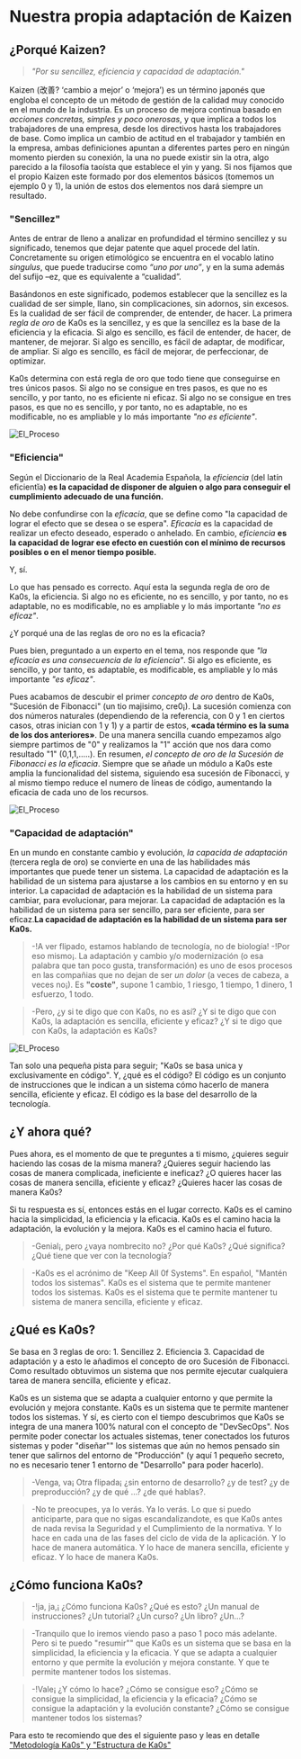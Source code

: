 # Nuestra propia adaptación de Kaizen

## ¿Porqué Kaizen?

>*"Por su sencillez, eficiencia y capacidad de adaptación."*

Kaizen (改善? ‘cambio a mejor’ o ‘mejora’) es un término japonés que engloba el concepto de un método de gestión de la calidad muy conocido en el mundo de la industria. Es un proceso de mejora continua basado en *acciones concretas, simples y poco onerosas*, y que implica a todos los trabajadores de una empresa, desde los directivos hasta los trabajadores de base. Como implica un cambio de actitud en el trabajador y también en la empresa, ambas definiciones apuntan a diferentes partes pero en ningún momento pierden su conexión, la una no puede existir sin la otra, algo parecido a la filosofía taoísta que establece el yin y yang. Si nos fijamos que el propio Kaizen este formado por dos elementos básicos (tomemos un ejemplo 0 y 1), la unión de estos dos elementos nos dará siempre un resultado.

### "Sencillez"

Antes de entrar de lleno a analizar en profundidad el término sencillez y su significado, tenemos que dejar patente que aquel procede del latín. Concretamente su origen etimológico se encuentra en el vocablo latino *singulus*, que puede traducirse como *“uno por uno”*, y en la suma además del sufijo –ez, que es equivalente a “cualidad”.

Basándonos en este significado, podemos establecer que la sencillez es la cualidad de ser simple, llano, sin complicaciones, sin adornos, sin excesos. Es la cualidad de ser fácil de comprender, de entender, de hacer. La primera *regla de oro* de Ka0s es la sencillez, y es que la sencillez es la base de la eficiencia y la eficacia. Si algo es sencillo, es fácil de entender, de hacer, de mantener, de mejorar. Si algo es sencillo, es fácil de adaptar, de modificar, de ampliar. Si algo es sencillo, es fácil de mejorar, de perfeccionar, de optimizar.

Ka0s determina con está regla de oro que todo tiene que conseguirse en tres únicos pasos. Si algo no se consigue en tres pasos, es que no es sencillo, y por tanto, no es eficiente ni eficaz. Si algo no se consigue en tres pasos, es que no es sencillo, y por tanto, no es adaptable, no es modificable, no es ampliable y lo más importante *"no es eficiente"*.

![El_Proceso](/core/imgs/golden_rule.jpeg)

### "Eficiencia"

Según el Diccionario de la Real Academia Española, la *eficiencia* (del latín eficientĭa) **es la capacidad de disponer de alguien o algo para conseguir el cumplimiento adecuado de una función.**

No debe confundirse con la *eficacia*, que se define como "la capacidad de lograr el efecto que se desea o se espera". *Eficacia* es la capacidad de realizar un efecto deseado, esperado o anhelado. En cambio, *eficiencia* **es la capacidad de lograr ese efecto en cuestión con el mínimo de recursos posibles o en el menor tiempo posible.**

Y, sí.

Lo que has pensado es correcto. Aquí esta la segunda regla de oro de Ka0s, la eficiencia. Si algo no es eficiente, no es sencillo, y por tanto, no es adaptable, no es modificable, no es ampliable y lo más importante *"no es eficaz"*.

¿Y porqué una de las reglas de oro no es la eficacia?

Pues bien, preguntado a un experto en el tema, nos responde que *"la eficacia es una consecuencia de la eficiencia"*. Si algo es eficiente, es sencillo, y por tanto, es adaptable, es modificable, es ampliable y lo más importante *"es eficaz"*.

Pues acabamos de descubir el primer *concepto de oro* dentro de Ka0s, "Sucesión de Fibonacci" (un tio majisimo, cre0¡). La sucesión comienza con dos números naturales (dependiendo de la referencia, con 0 y 1 en ciertos casos, otras inician con 1 y 1) y a partir de estos, **«cada término es la suma de los dos anteriores»**. De una manera sencilla cuando empezamos algo siempre partimos de "0" y realizamos la "1" acción que nos dara como resultado "1" (0,1,1,.....). En resumen, *el concepto de oro de la Sucesión de Fibonacci es la eficacia*. Siempre que se añade un módulo a Ka0s este amplia la funcionalidad del sistema, siguiendo esa sucesión de Fibonacci, y al mismo tiempo reduce el numero de líneas de código, aumentando la eficacia de cada uno de los recursos.

![El_Proceso](/core/imgs/eficacia.jpeg)

### "Capacidad de adaptación"

En un mundo en constante cambio y evolución, *la capacida de adaptación* (tercera regla de oro) se convierte en una de las habilidades más importantes que puede tener un sistema. La capacidad de adaptación es la habilidad de un sistema para ajustarse a los cambios en su entorno y en su interior. La capacidad de adaptación es la habilidad de un sistema para cambiar, para evolucionar, para mejorar. La capacidad de adaptación es la habilidad de un sistema para ser sencillo, para ser eficiente, para ser eficaz.**La capacidad de adaptación es la habilidad de un sistema para ser Ka0s.**

>-!A ver flipado, estamos hablando de tecnología, no de biología!
>-!Por eso mismo¡. La adaptación y cambio y/o modernización (o esa palabra que tan poco gusta, transformación) es uno de esos procesos en las compañias que no dejan de ser *un dolor* (a veces de cabeza, a veces no¡). Es **"coste"**, supone 1 cambio, 1 riesgo, 1 tiempo, 1 dinero, 1 esfuerzo, 1 todo.

>-Pero, ¿y si te digo que con Ka0s, no es así? ¿Y si te digo que con Ka0s, la adaptación es sencilla, eficiente y eficaz? ¿Y si te digo que con Ka0s, la adaptación es Ka0s?

![El_Proceso](/core/imgs/adaptacion.png)

Tan solo una pequeña pista para seguir; "Ka0s se basa unica y exclusivamente en código". Y, ¿qué es el código? El código es un conjunto de instrucciones que le indican a un sistema cómo hacerlo de manera sencilla, eficiente y eficaz. El código es la base del desarrollo de la tecnología.

## ¿Y ahora qué?

Pues ahora, es el momento de que te preguntes a ti mismo, ¿quieres seguir haciendo las cosas de la misma manera? ¿Quieres seguir haciendo las cosas de manera complicada, ineficiente e ineficaz? ¿O quieres hacer las cosas de manera sencilla, eficiente y eficaz? ¿Quieres hacer las cosas de manera Ka0s?

Si tu respuesta es sí, entonces estás en el lugar correcto. Ka0s es el camino hacia la simplicidad, la eficiencia y la eficacia. Ka0s es el camino hacia la adaptación, la evolución y la mejora. Ka0s es el camino hacia el futuro.

>-Genial¡, pero ¿vaya nombrecito no? ¿Por qué Ka0s? ¿Qué significa? ¿Qué tiene que ver con la tecnología?

>-Ka0s es el acrónimo de "Keep All 0f Systems". En español, "Mantén todos los sistemas". Ka0s es el sistema que te permite mantener todos los sistemas. Ka0s es el sistema que te permite mantener tu sistema de manera sencilla, eficiente y eficaz.

## ¿Qué es Ka0s?

Se basa en 3 reglas de oro: 1. Sencillez 2. Eficiencia 3. Capacidad de adaptación y a esto le añadimos el concepto de oro Sucesión de Fibonacci. Como resultado obtuvimos un sistema que nos permite ejecutar cualquiera tarea de manera sencilla, eficiente y eficaz.

Ka0s es un sistema que se adapta a cualquier entorno y que permite la evolución y mejora constante. Ka0s es un sistema que te permite mantener todos los sistemas. Y sí, es cierto con el tiempo descubrimos que Ka0s se integra de una manera 100% natural con el concepto de "DevSecOps". Nos permite poder conectar los actuales sistemas, tener conectados los futuros sistemas y poder "diseñar"" los sistemas que aún no hemos pensado sin tener que salirnos del entorno de "Producción" (y aquí 1 pequeño secreto, no es necesario tener 1 entorno de "Desarrollo" para poder hacerlo).

>-Venga, va¡ Otra flipada¡ ¿sin entorno de desarrollo? ¿y de test? ¿y de preproducción? ¿y de qué ...? ¿de qué hablas?.

>-No te preocupes, ya lo verás. Ya lo verás. Lo que si puedo anticiparte, para que no sigas escandalizandote, es que Ka0s antes de nada revisa la Seguridad y el Cumplimiento de la normativa. Y lo hace en cada una de las fases del ciclo de vida de la aplicación. Y lo hace de manera automática. Y lo hace de manera sencilla, eficiente y eficaz. Y lo hace de manera Ka0s.

## ¿Cómo funciona Ka0s?

>-!ja, ja,¡ ¿Cómo funciona Ka0s? ¿Qué es esto? ¿Un manual de instrucciones? ¿Un tutorial? ¿Un curso? ¿Un libro? ¿Un...?

>-Tranquilo que lo iremos viendo paso a paso 1 poco más adelante. Pero si te puedo "resumir"" que Ka0s es un sistema que se basa en la simplicidad, la eficiencia y la eficacia. Y que se adapta a cualquier entorno y que permite la evolución y mejora constante. Y que te permite mantener todos los sistemas.

>-!Vale¡ ¿Y cómo lo hace? ¿Cómo se consigue eso? ¿Cómo se consigue la simplicidad, la eficiencia y la eficacia? ¿Cómo se consigue la adaptación y la evolución constante? ¿Cómo se consigue mantener todos los sistemas?

Para esto te recomiendo que des el siguiente paso y leas en detalle ["Metodología Ka0s" y "Estructura de Ka0s"](/core/docs/ka0s/ka0s_metodologia.md)
